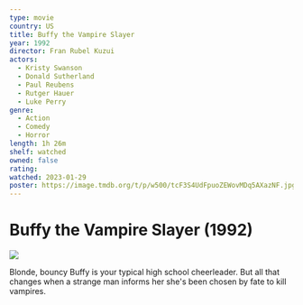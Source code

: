 ```yaml
---
type: movie
country: US
title: Buffy the Vampire Slayer
year: 1992
director: Fran Rubel Kuzui
actors:
  - Kristy Swanson
  - Donald Sutherland
  - Paul Reubens
  - Rutger Hauer
  - Luke Perry
genre:
  - Action
  - Comedy
  - Horror
length: 1h 26m
shelf: watched
owned: false
rating:
watched: 2023-01-29
poster: https://image.tmdb.org/t/p/w500/tcF3S4UdFpuoZEWovMDq5AXazNF.jpg
---
```


# Buffy the Vampire Slayer (1992)

![](https://image.tmdb.org/t/p/w500/tcF3S4UdFpuoZEWovMDq5AXazNF.jpg)

Blonde, bouncy Buffy is your typical high school cheerleader. But all that changes when a strange man informs her she's been chosen by fate to kill vampires.